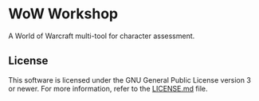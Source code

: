 # WoW Workshop

A World of Warcraft multi-tool for character assessment.

## License

This software is licensed under the GNU General Public License version 3 or newer. For more information, refer to the [LICENSE.md](LICENSE.md) file.
